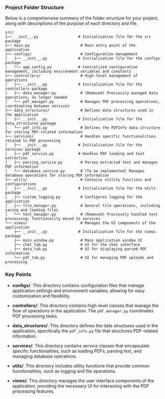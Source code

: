 ### Project Folder Structure

Below is a comprehensive summary of the folder structure for your project, along with descriptions of the purpose of each directory and file.

```
src/
├── __init__.py                  # Initialization file for the src package
├── main.py                       # Main entry point of the application
├── configs/                      # Configuration management
│   ├── __init__.py              # Initialization file for the configs package
│   └── app_config.py            # Centralized configuration management, including environment variables and constants
├── controllers/                  # High-level management of operations
│   ├── __init__.py              # Initialization file for the controllers package
│   ├── data_manager.py           # (Removed) Previously managed data operations; no longer needed
│   └── pdf_manager.py            # Manages PDF processing operations, coordinating between services
├── data_structures/              # Defines data structures used in the application
│   ├── __init__.py              # Initialization file for the data_structures package
│   └── pdf_info.py               # Defines the PDFInfo data structure for storing PDF-related information
├── services/                     # Handles specific functionalities related to PDF processing
│   ├── __init__.py              # Initialization file for the services package
│   ├── pdf_service.py           # Handles PDF loading and text extraction
│   ├── parsing_service.py        # Parses extracted text and manages PDF information
│   └── database_service.py       # (To be implemented) Manages database operations for storing PDF information
├── utils/                        # Contains utility functions and configurations
│   ├── __init__.py              # Initialization file for the utils package
│   ├── custom_logging.py         # Configures logging for the application
│   ├── file_manager.py           # General file operations, including saving and loading files
│   └── text_manager.py           # (Removed) Previously handled text processing; functionality moved to services
└── views/                        # Manages the UI components of the application
    ├── __init__.py              # Initialization file for the views package
    ├── main_window.py            # Main application window UI
    ├── chat_tab.py               # UI for the chat interface
    ├── data_tab.py               # UI for displaying parsed PDF information
    └── pdf_tab.py                # UI for managing PDF uploads and processing
```

### Key Points

- **configs/**: This directory contains configuration files that manage application settings and environment variables, allowing for easy customization and flexibility.

- **controllers/**: This directory contains high-level classes that manage the flow of operations in the application. The `pdf_manager.py` coordinates PDF processing tasks.

- **data_structures/**: This directory defines the data structures used in the application, specifically the `pdf_info.py` file that structures PDF-related information.

- **services/**: This directory contains service classes that encapsulate specific functionalities, such as loading PDFs, parsing text, and managing database operations.

- **utils/**: This directory includes utility functions that provide common functionalities, such as logging and file operations.

- **views/**: This directory manages the user interface components of the application, providing the necessary UI for interacting with the PDF processing features.
